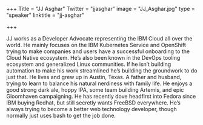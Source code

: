 +++
Title = "JJ Asghar"
Twitter = "jjasghar"
image = "JJ_Asghar.jpg"
type = "speaker"
linktitle = "jj-asghar"

+++

JJ works as a Developer Advocate representing the IBM Cloud all over the world. He mainly focuses on the IBM Kubernetes Service and OpenShift trying to make companies and users have a successful onboarding to the Cloud Native ecosystem. He’s also been known in the DevOps tooling ecosystem and generalized Linux communities. If he isn’t building automation to make his work streamlined he’s building the groundwork to do just that. He lives and grew up in Austin, Texas. A father and husband, trying to learn to balance his natural nerdiness with family life. He enjoys a good strong dark ale, hoppy IPA, some team building Artemis, and epic Gloomhaven campaigning. He has recently dove headfirst into Fedora since IBM buying Redhat, but still secretly wants FreeBSD everywhere. He’s always trying to become a better web technology developer, though normally just uses bash to get the job done.

